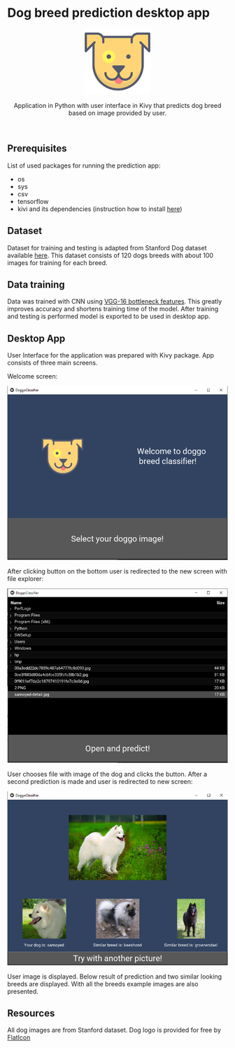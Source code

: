 # Dog breed prediction desktop app

<p align="center">
  <img width="150" height="150" src="https://github.com/agatachamula/dog-breed-prediction-desktop-app/blob/master/resources/dog.png?raw=true"> 
</p>
<p align="center">
Application in Python with user interface in Kivy that predicts dog breed based on image provided by user.
</p>
<br/>


## Prerequisites

List of used packages for running the prediction app:
* os
* sys
* csv
* tensorflow
* kivi and its dependencies (instruction how to install [here](https://kivy.org/doc/stable/installation/installation-windows.html))

## Dataset

Dataset for training and testing is adapted from Stanford Dog dataset available [here](http://vision.stanford.edu/aditya86/ImageNetDogs/).
This dataset consists of 120 dogs breeds with about 100 images for training for each breed.

## Data training

Data was trained with CNN using [VGG-16 bottleneck features](https://s3-us-west-1.amazonaws.com/udacity-aind/dog-project/DogVGG16Data.npz). 
This greatly improves accuracy and shortens training time of the model.
After training and testing is performed model is exported to be used in desktop app.

## Desktop App

User Interface for the application was prepared with Kivy package. App consists of three main screens.

Welcome screen:

<p align="center">
  <img  src="https://github.com/agatachamula/dog-breed-prediction-desktop-app/blob/master/App%20screens/1.PNG?raw=true"> 
</p>



After clicking button on the bottom user is redirected to the new screen with file explorer:

<p align="center">
  <img  src="https://github.com/agatachamula/dog-breed-prediction-desktop-app/blob/master/App%20screens/2.PNG?raw=true"> 
</p>


User chooses file with image of the dog and clicks the button. After a second prediction is made and user is redirected to new screen:

<p align="center">
  <img  src="https://github.com/agatachamula/dog-breed-prediction-desktop-app/blob/master/App%20screens/3.PNG?raw=true"> 
</p>

User image is displayed. Below result of prediction and two similar looking breeds are displayed. With all the breeds example images are also presented.

## Resources

All dog images are from Stanford dataset.
Dog logo is provided for free by [FlatIcon](https://www.flaticon.com/)
